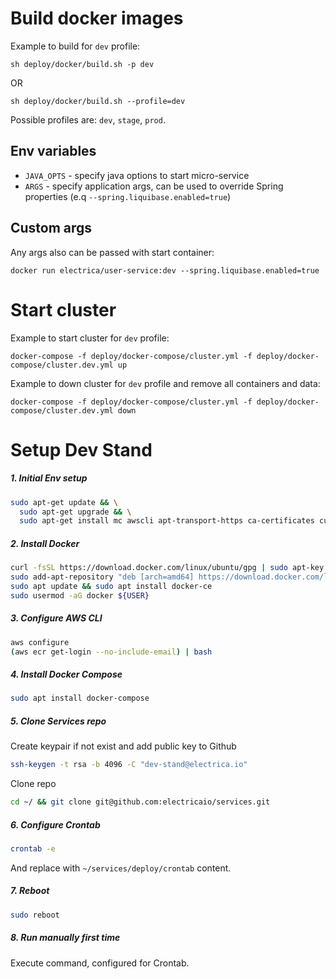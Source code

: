 # Build docker images
Example to build for `dev` profile:
```
sh deploy/docker/build.sh -p dev
```
OR
```
sh deploy/docker/build.sh --profile=dev
```
Possible profiles are: `dev`, `stage`, `prod`.

## Env variables
- `JAVA_OPTS` - specify java options to start micro-service
- `ARGS` - specify application args, can be used to override Spring properties (e.q `--spring.liquibase.enabled=true`)

## Custom args
Any args also can be passed with start container:
```
docker run electrica/user-service:dev --spring.liquibase.enabled=true
```

# Start cluster
Example to start cluster for `dev` profile:
```
docker-compose -f deploy/docker-compose/cluster.yml -f deploy/docker-compose/cluster.dev.yml up
```

Example to down cluster for `dev` profile and remove all containers and data:
```
docker-compose -f deploy/docker-compose/cluster.yml -f deploy/docker-compose/cluster.dev.yml down
```

# Setup Dev Stand

##### 1. Initial Env setup
```bash
sudo apt-get update && \
  sudo apt-get upgrade && \
  sudo apt-get install mc awscli apt-transport-https ca-certificates curl software-properties-common
```

##### 2. Install Docker
```bash
curl -fsSL https://download.docker.com/linux/ubuntu/gpg | sudo apt-key add -
sudo add-apt-repository "deb [arch=amd64] https://download.docker.com/linux/ubuntu bionic stable"
sudo apt update && sudo apt install docker-ce
sudo usermod -aG docker ${USER}
```

##### 3. Configure AWS CLI
```bash
aws configure
(aws ecr get-login --no-include-email) | bash
```

##### 4. Install Docker Compose
```bash
sudo apt install docker-compose
```

##### 5. Clone Services repo
Create keypair if not exist and add public key to Github 
```bash
ssh-keygen -t rsa -b 4096 -C "dev-stand@electrica.io"
```
Clone repo
```bash
cd ~/ && git clone git@github.com:electricaio/services.git
```

##### 6. Configure Crontab
```bash
crontab -e
```
And replace with `~/services/deploy/crontab` content.

##### 7. Reboot
```bash
sudo reboot
```

##### 8. Run manually first time
Execute command, configured for Crontab.
